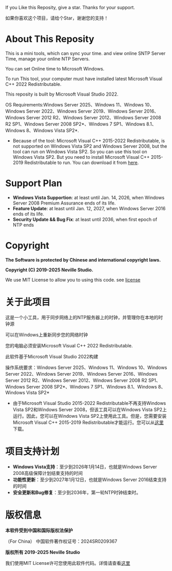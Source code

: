 ﻿If you Like this Reposity, give a star. Thanks for your support.

如果你喜欢这个项目，请给个Star，谢谢您的支持！

# About This Reposity
This is a mini tools, which can sync your time. and view online SNTP Server Time, manage your online NTP Servers.

You can set Online time to Microsoft Windows.

To run This tool, your computer must have installed latest Microsoft Visual C++ 2022 Redistributable.

This reposity is built by Microsoft Visual Studio 2022.

OS Requirements:Windows Server 2025、Windows 11、Windows 10、Windows Server 2022、Windows Server 2019、Windows Server 2016、Windows Server 2012 R2、Windows Server 2012、Windows Server 2008 R2 SP1、Windows Server 2008 SP2*、Windows 7 SP1、Windows 8.1、Windows 8、Windows Vista SP2*.

* Because of the tool: Microsoft Visual C++ 2015-2022 Redistributable, is not supported on Windows Vista SP2 and Windows Server 2008, but the tool can run on Windows Vista SP2. So you can use this tool on Windows Vista SP2. But you need to install Microsoft Visual C++ 2015-2019 Redistributable to run. You can download it from [here](https://my.visualstudio.com).

# Support Plan
- **Windows Vista Supportion**: at least until Jan. 14, 2026, when Windows Server 2008 Premium Assurance ends of its life.
- **Feature Update**: at least until Jan. 12, 2027, when Windows Server 2016 ends of its life.
- **Security Update && Bug Fix**: at least until 2036, when first epoch of NTP ends

# Copyright
**The Software is protected by Chinese and international copyright laws.**

**Copyright (C) 2019-2025 Neville Studio.**

We use MIT License to allow you to using this code. see [license](./LICENSE)

# 关于此项目
这是一个小工具，用于同步网络上的NTP服务器上的时钟，并管理你在本地的时钟源

可以在Windows上重新同步您的网络时钟

您的电脑必须安装Microsoft Visual C++ 2022 Redistributable.

此软件基于Microsoft Visual Studio 2022构建

操作系统要求：Windows Server 2025、Windows 11、Windows 10、Windows Server 2022、Windows Server 2019、Windows Server 2016、Windows Server 2012 R2、Windows Server 2012、Windows Server 2008 R2 SP1、Windows Server 2008 SP2*、Windows 7 SP1、Windows 8.1、Windows 8、Windows Vista SP2*

* 由于Microsoft Visual Studio 2015-2022 Redistributable不再支持Windows Vista SP2和Windows Server 2008，但该工具可以在Windows Vista SP2上运行。因此，您可以在Windows Vista SP2上使用此工具。但是，您需要安装Microsoft Visual C++ 2015-2019 Redistributable才能运行。您可以从[这里](https://my.visualstudio.com)下载。

# 项目支持计划
- **Windows Vista支持**：至少到2026年1月14日，也就是Windows Server 2008高级保障计划结束支持的时间
- **功能性更新**：至少到2027年1月12日，也就是Windows Server 2016结束支持的时间
- **安全更新和Bug修复**：至少到2036年，第一轮NTP时钟结束时。

# 版权信息
**本软件受到中国和国际版权法保护**

（For China） 中国软件著作权证号：2024SR0209367

**版权所有 2019-2025 Neville Studio**

我们使用MIT License许可您使用此软件代码。详情请查看[这里](./LICENSE)
